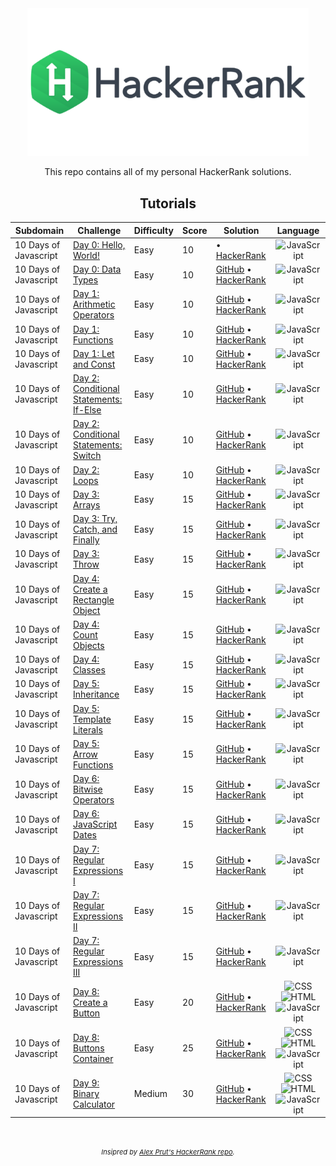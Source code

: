<div align="center">
<img src="https://github.com/CrutchTheClutch/HackerRank/raw/master/logo.png" width="450" height="auto"/>



This repo contains all of my personal HackerRank solutions.


## Tutorials

| Subdomain | Challenge | Difficulty | Score | Solution | Language |
| --------- | --------- | ---------- | ----- | -------- | :------: |
| 10 Days of Javascript | [Day 0: Hello, World!](https://www.hackerrank.com/challenges/js10-hello-world) | Easy | 10 |  &bull; [HackerRank](https://www.hackerrank.com/rest/contests/master/challenges/js10-hello-world/hackers/CrutchTheClutch/download_solution) | ![JavaScript](https://img.shields.io/badge/JavaScript--f1e05a.svg?style=flat-square) |
| 10 Days of Javascript | [Day 0: Data Types](https://www.hackerrank.com/challenges/js10-data-types) | Easy | 10 | [GitHub](Solutions/Tutorials/10%20Days%20of%20Javascript/Day%200꞉%20Data%20Types/Solution.js) &bull; [HackerRank](https://www.hackerrank.com/rest/contests/master/challenges/js10-data-types/hackers/CrutchTheClutch/download_solution) | ![JavaScript](https://img.shields.io/badge/JavaScript--f1e05a.svg?style=flat-square) |
| 10 Days of Javascript | [Day 1: Arithmetic Operators](https://www.hackerrank.com/challenges/js10-arithmetic-operators) | Easy | 10 | [GitHub](Solutions/Tutorials/10%20Days%20of%20Javascript/Day%201꞉%20Arithmetic%20Operators/Solution.js) &bull; [HackerRank](https://www.hackerrank.com/rest/contests/master/challenges/js10-arithmetic-operators/hackers/CrutchTheClutch/download_solution) | ![JavaScript](https://img.shields.io/badge/JavaScript--f1e05a.svg?style=flat-square) |
| 10 Days of Javascript | [Day 1: Functions](https://www.hackerrank.com/challenges/js10-function) | Easy | 10 | [GitHub](Solutions/Tutorials/10%20Days%20of%20Javascript/Day%201꞉%20Functions/Solution.js) &bull; [HackerRank](https://www.hackerrank.com/rest/contests/master/challenges/js10-function/hackers/CrutchTheClutch/download_solution) | ![JavaScript](https://img.shields.io/badge/JavaScript--f1e05a.svg?style=flat-square) |
| 10 Days of Javascript | [Day 1: Let and Const](https://www.hackerrank.com/challenges/js10-let-and-const) | Easy | 10 | [GitHub](Solutions/Tutorials/10%20Days%20of%20Javascript/Day%201꞉%20Let%20and%20Const/Solution.js) &bull; [HackerRank](https://www.hackerrank.com/rest/contests/master/challenges/js10-let-and-const/hackers/CrutchTheClutch/download_solution) | ![JavaScript](https://img.shields.io/badge/JavaScript--f1e05a.svg?style=flat-square) |
| 10 Days of Javascript | [Day 2: Conditional Statements: If-Else](https://www.hackerrank.com/challenges/js10-if-else) | Easy | 10 | [GitHub](Solutions/Tutorials/10%20Days%20of%20Javascript/Day%202꞉%20Conditional%20Statements꞉%20If-Else/Solution.js) &bull; [HackerRank](https://www.hackerrank.com/rest/contests/master/challenges/js10-if-else/hackers/CrutchTheClutch/download_solution) | ![JavaScript](https://img.shields.io/badge/JavaScript--f1e05a.svg?style=flat-square) |
| 10 Days of Javascript | [Day 2: Conditional Statements: Switch](https://www.hackerrank.com/challenges/js10-switch) | Easy | 10 | [GitHub](Solutions/Tutorials/10%20Days%20of%20Javascript/Day%202꞉%20Conditional%20Statements꞉%20Switch/Solution.js) &bull; [HackerRank](https://www.hackerrank.com/rest/contests/master/challenges/js10-switch/hackers/CrutchTheClutch/download_solution) | ![JavaScript](https://img.shields.io/badge/JavaScript--f1e05a.svg?style=flat-square) |
| 10 Days of Javascript | [Day 2: Loops](https://www.hackerrank.com/challenges/js10-loops) | Easy | 10 | [GitHub](Solutions/Tutorials/10%20Days%20of%20Javascript/Day%202꞉%20Loops/Solution.js) &bull; [HackerRank](https://www.hackerrank.com/rest/contests/master/challenges/js10-loops/hackers/CrutchTheClutch/download_solution) | ![JavaScript](https://img.shields.io/badge/JavaScript--f1e05a.svg?style=flat-square) |
| 10 Days of Javascript | [Day 3: Arrays](https://www.hackerrank.com/challenges/js10-arrays) | Easy | 15 | [GitHub](Solutions/Tutorials/10%20Days%20of%20Javascript/Day%203꞉%20Arrays/Solution.js) &bull; [HackerRank](https://www.hackerrank.com/rest/contests/master/challenges/js10-arrays/hackers/CrutchTheClutch/download_solution) | ![JavaScript](https://img.shields.io/badge/JavaScript--f1e05a.svg?style=flat-square) |
| 10 Days of Javascript | [Day 3: Try, Catch, and Finally](https://www.hackerrank.com/challenges/js10-try-catch-and-finally) | Easy | 15 | [GitHub](Solutions/Tutorials/10%20Days%20of%20Javascript/Day%203꞉%20Try,%20Catch,%20and%20Finally/Solution.js) &bull; [HackerRank](https://www.hackerrank.com/rest/contests/master/challenges/js10-try-catch-and-finally/hackers/CrutchTheClutch/download_solution) | ![JavaScript](https://img.shields.io/badge/JavaScript--f1e05a.svg?style=flat-square) |
| 10 Days of Javascript | [Day 3: Throw](https://www.hackerrank.com/challenges/js10-throw) | Easy | 15 | [GitHub](Solutions/Tutorials/10%20Days%20of%20Javascript/Day%203꞉%20Throw/Solution.js) &bull; [HackerRank](https://www.hackerrank.com/rest/contests/master/challenges/js10-throw/hackers/CrutchTheClutch/download_solution) | ![JavaScript](https://img.shields.io/badge/JavaScript--f1e05a.svg?style=flat-square) |
| 10 Days of Javascript | [Day 4: Create a Rectangle Object](https://www.hackerrank.com/challenges/js10-objects) | Easy | 15 | [GitHub](Solutions/Tutorials/10%20Days%20of%20Javascript/Day%204꞉%20Create%20a%20Rectangle%20Object/Solution.js) &bull; [HackerRank](https://www.hackerrank.com/rest/contests/master/challenges/js10-objects/hackers/CrutchTheClutch/download_solution) | ![JavaScript](https://img.shields.io/badge/JavaScript--f1e05a.svg?style=flat-square) |
| 10 Days of Javascript | [Day 4: Count Objects](https://www.hackerrank.com/challenges/js10-count-objects) | Easy | 15 | [GitHub](Solutions/Tutorials/10%20Days%20of%20Javascript/Day%204꞉%20Count%20Objects/Solution.js) &bull; [HackerRank](https://www.hackerrank.com/rest/contests/master/challenges/js10-count-objects/hackers/CrutchTheClutch/download_solution) | ![JavaScript](https://img.shields.io/badge/JavaScript--f1e05a.svg?style=flat-square) |
| 10 Days of Javascript | [Day 4: Classes](https://www.hackerrank.com/challenges/js10-class) | Easy | 15 | [GitHub](Solutions/Tutorials/10%20Days%20of%20Javascript/Day%204꞉%20Classes/Solution.js) &bull; [HackerRank](https://www.hackerrank.com/rest/contests/master/challenges/js10-class/hackers/CrutchTheClutch/download_solution) | ![JavaScript](https://img.shields.io/badge/JavaScript--f1e05a.svg?style=flat-square) |
| 10 Days of Javascript | [Day 5: Inheritance](https://www.hackerrank.com/challenges/js10-inheritance) | Easy | 15 | [GitHub](Solutions/Tutorials/10%20Days%20of%20Javascript/Day%205꞉%20Inheritance/Solution.js) &bull; [HackerRank](https://www.hackerrank.com/rest/contests/master/challenges/js10-inheritance/hackers/CrutchTheClutch/download_solution) | ![JavaScript](https://img.shields.io/badge/JavaScript--f1e05a.svg?style=flat-square) |
| 10 Days of Javascript | [Day 5: Template Literals](https://www.hackerrank.com/challenges/js10-template-literals) | Easy | 15 | [GitHub](Solutions/Tutorials/10%20Days%20of%20Javascript/Day%205꞉%20Template%20Literals/Solution.js) &bull; [HackerRank](https://www.hackerrank.com/rest/contests/master/challenges/js10-template-literals/hackers/CrutchTheClutch/download_solution) | ![JavaScript](https://img.shields.io/badge/JavaScript--f1e05a.svg?style=flat-square) |
| 10 Days of Javascript | [Day 5: Arrow Functions](https://www.hackerrank.com/challenges/js10-arrows) | Easy | 15 | [GitHub](Solutions/Tutorials/10%20Days%20of%20Javascript/Day%205꞉%20Arrow%20Functions/Solution.js) &bull; [HackerRank](https://www.hackerrank.com/rest/contests/master/challenges/js10-arrows/hackers/CrutchTheClutch/download_solution) | ![JavaScript](https://img.shields.io/badge/JavaScript--f1e05a.svg?style=flat-square) |
| 10 Days of Javascript | [Day 6: Bitwise Operators](https://www.hackerrank.com/challenges/js10-bitwise) | Easy | 15 | [GitHub](Solutions/Tutorials/10%20Days%20of%20Javascript/Day%206꞉%20Bitwise%20Operators/Solution.js) &bull; [HackerRank](https://www.hackerrank.com/rest/contests/master/challenges/js10-bitwise/hackers/CrutchTheClutch/download_solution) | ![JavaScript](https://img.shields.io/badge/JavaScript--f1e05a.svg?style=flat-square) |
| 10 Days of Javascript | [Day 6: JavaScript Dates](https://www.hackerrank.com/challenges/js10-date) | Easy | 15 | [GitHub](Solutions/Tutorials/10%20Days%20of%20Javascript/Day%206꞉%20JavaScript%20Dates/Solution.js) &bull; [HackerRank](https://www.hackerrank.com/rest/contests/master/challenges/js10-date/hackers/CrutchTheClutch/download_solution) | ![JavaScript](https://img.shields.io/badge/JavaScript--f1e05a.svg?style=flat-square) |
| 10 Days of Javascript | [Day 7: Regular Expressions I](https://www.hackerrank.com/challenges/js10-regexp-1) | Easy | 15 | [GitHub](Solutions/Tutorials/10%20Days%20of%20Javascript/Day%207꞉%20Regular%20Expressions%20I/Solution.js) &bull; [HackerRank](https://www.hackerrank.com/rest/contests/master/challenges/js10-regexp-1/hackers/CrutchTheClutch/download_solution) | ![JavaScript](https://img.shields.io/badge/JavaScript--f1e05a.svg?style=flat-square) |
| 10 Days of Javascript | [Day 7: Regular Expressions II](https://www.hackerrank.com/challenges/js10-regexp-2) | Easy | 15 | [GitHub](Solutions/Tutorials/10%20Days%20of%20Javascript/Day%207꞉%20Regular%20Expressions%20II/Solution.js) &bull; [HackerRank](https://www.hackerrank.com/rest/contests/master/challenges/js10-regexp-2/hackers/CrutchTheClutch/download_solution) | ![JavaScript](https://img.shields.io/badge/JavaScript--f1e05a.svg?style=flat-square) |
| 10 Days of Javascript | [Day 7: Regular Expressions III](https://www.hackerrank.com/challenges/js10-regexp-3) | Easy | 15 | [GitHub](Solutions/Tutorials/10%20Days%20of%20Javascript/Day%207꞉%20Regular%20Expressions%20III/Solution.js) &bull; [HackerRank](https://www.hackerrank.com/rest/contests/master/challenges/js10-regexp-3/hackers/CrutchTheClutch/download_solution) | ![JavaScript](https://img.shields.io/badge/JavaScript--f1e05a.svg?style=flat-square) |
| 10 Days of Javascript | [Day 8: Create a Button](https://www.hackerrank.com/challenges/js10-create-a-button) | Easy | 20 | [GitHub](Solutions/Tutorials/10%20Days%20of%20Javascript/Day%208꞉%20Create%20a%20Button/) &bull; [HackerRank](https://www.hackerrank.com/rest/contests/master/challenges/js10-create-a-button/submissions/design/115254251) | ![CSS](https://img.shields.io/badge/CSS--563d7c.svg?style=flat-square) ![HTML](https://img.shields.io/badge/HTML--e34c26.svg?style=flat-square) ![JavaScript](https://img.shields.io/badge/JavaScript--f1e05a.svg?style=flat-square) |
| 10 Days of Javascript | [Day 8: Buttons Container](https://www.hackerrank.com/challenges/js10-buttons-container) | Easy | 25 | [GitHub](Solutions/Tutorials/10%20Days%20of%20Javascript/Day%208꞉%20Buttons%20Container/) &bull; [HackerRank](https://www.hackerrank.com/rest/contests/master/challenges/js10-buttons-container/submissions/design/115363012) | ![CSS](https://img.shields.io/badge/CSS--563d7c.svg?style=flat-square) ![HTML](https://img.shields.io/badge/HTML--e34c26.svg?style=flat-square) ![JavaScript](https://img.shields.io/badge/JavaScript--f1e05a.svg?style=flat-square) |
| 10 Days of Javascript | [Day 9: Binary Calculator](https://www.hackerrank.com/challenges/js10-binary-calculator) | Medium | 30 | [GitHub](Solutions/Tutorials/10%20Days%20of%20Javascript/Day%209꞉%20Binary%20Calculator/) &bull; [HackerRank](https://www.hackerrank.com/rest/contests/master/challenges/js10-binary-calculator/submissions/design/116224569) | ![CSS](https://img.shields.io/badge/CSS--563d7c.svg?style=flat-square) ![HTML](https://img.shields.io/badge/HTML--e34c26.svg?style=flat-square) ![JavaScript](https://img.shields.io/badge/JavaScript--f1e05a.svg?style=flat-square) |

</br>
</br>
<div align="center" style="font-size:11px"><i>Insipred by <a href="https://github.com/alexprut/HackerRank">Alex Prut's HackerRank repo</a>.</i></div>

